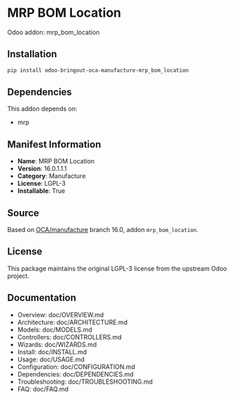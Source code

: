 # MRP BOM Location

Odoo addon: mrp_bom_location

## Installation

```bash
pip install odoo-bringout-oca-manufacture-mrp_bom_location
```

## Dependencies

This addon depends on:
- mrp

## Manifest Information

- **Name**: MRP BOM Location
- **Version**: 16.0.1.1.1
- **Category**: Manufacture
- **License**: LGPL-3
- **Installable**: True

## Source

Based on [OCA/manufacture](https://github.com/OCA/manufacture) branch 16.0, addon `mrp_bom_location`.

## License

This package maintains the original LGPL-3 license from the upstream Odoo project.

## Documentation

- Overview: doc/OVERVIEW.md
- Architecture: doc/ARCHITECTURE.md
- Models: doc/MODELS.md
- Controllers: doc/CONTROLLERS.md
- Wizards: doc/WIZARDS.md
- Install: doc/INSTALL.md
- Usage: doc/USAGE.md
- Configuration: doc/CONFIGURATION.md
- Dependencies: doc/DEPENDENCIES.md
- Troubleshooting: doc/TROUBLESHOOTING.md
- FAQ: doc/FAQ.md
